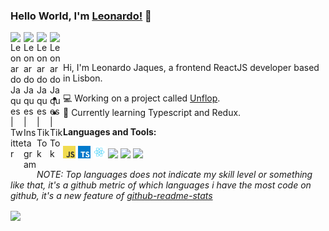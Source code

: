 ### Hello World, I'm [Leonardo!](https://www.leonardojaques.com/) 🌈 


<a href="https://twitter.com/leokindacodes">
  <img align="left" alt="Leonardo Jaques | Twitter" width="21px" src="https://img.icons8.com/color/96/000000/twitter.png"/>
</a>
<a href="https://www.instagram.com/leomjaques/">
  <img align="left" alt="Leonardo Jaques | Instagram" width="21px" src="https://img.icons8.com/fluent/48/000000/instagram-new.png" />
</a>
<a href="https://www.tiktok.com/@leojaquesz">
  <img align="left" alt="Leonardo Jaques | Tik Tok" width="21px" src="https://img.icons8.com/color/48/000000/tiktok.png" />
</a>

<a href="https://medium.com/@leonardomjq">
  <img align="left" alt="Leonardo Jaques | Tik Tok" width="21px" src="https://img.icons8.com/color/48/000000/medium-logo.png" />
</a>


<br />
<br />

Hi, I'm Leonardo Jaques, a frontend ReactJS developer based in Lisbon.

- 💻 Working on a project called [Unflop](https://unflop.me/).
- 🎉 Currently learning Typescript and Redux.

**Languages and Tools:**  

<code><img height="20" src="https://raw.githubusercontent.com/github/explore/80688e429a7d4ef2fca1e82350fe8e3517d3494d/topics/javascript/javascript.png"></code>
<code><img height="20" src="https://raw.githubusercontent.com/github/explore/80688e429a7d4ef2fca1e82350fe8e3517d3494d/topics/typescript/typescript.png"></code>
<code><img height="20" src="https://raw.githubusercontent.com/github/explore/80688e429a7d4ef2fca1e82350fe8e3517d3494d/topics/react/react.png"></code>
<code><img height="20" src="https://api.iconify.design/logos:gatsby.svg"></code>
<code><img height="20" src="https://api.iconify.design/logos:tailwindcss-icon.svg"></code>
<code><img height="20" src="https://api.iconify.design/logos:sass.svg"></code>

*NOTE: Top languages does not indicate my skill level or something like that, it's a github metric of which languages i have the most code on github, it's a new feature of [github-readme-stats](https://github.com/anuraghazra/github-readme-stats)*


<a href="https://github.com/anuraghazra/github-readme-stats">
  <!-- Change the `github-readme-stats.anuraghazra1.vercel.app` to `github-readme-stats.vercel.app`  -->
  <img align="center" src="https://github-readme-stats.vercel.app/api/top-langs/?username=leonardomjq&layout=compact&theme=radical" />
</a>
